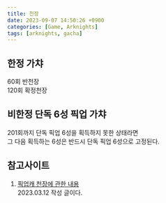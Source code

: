 ```yaml
---
title: 천장
date: 2023-09-07 14:50:26 +0900
categories: [Game, Arknights]
tags: [arknights, gacha]     
---
```


## 한정 가챠
60회 반천장  
120회 확정천장

## 비한정 단독 6성 픽업 가챠
201회까지 단독 픽업 6성을 획득하지 못한 상태라면  
그 다음 획득하는 6성은 반드시 단독 픽업 6성으로 고정된다. 


## 참고사이트
1. [픽업캐 천장에 관한 내용](https://gall.dcinside.com/mgallery/board/view/?id=mibj&no=4145438)  
2023.03.12 작성 글이다.  